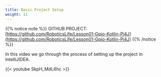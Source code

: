 ```yaml
---
title: Basic Project Setup
weight: 11
---
```


{{% notice note %}}
GITHUB PROJECT: [https://github.com/RoboticsLife/Lesson01-Gpio-Kotlin-Pi4J](https://github.com/RoboticsLife/Lesson01-Gpio-Kotlin-Pi4J)
{{% /notice %}}

In this video we go through the process of setting up the project in IntelliJIDEA.

{{< youtube SkpH_MdL6hc >}}

